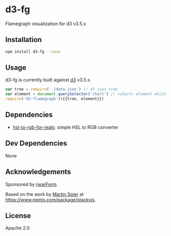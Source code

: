 # d3-fg

Flamegraph visualization for d3 v3.5.x

## Installation

```sh
npm install d3-fg --save
```

## Usage

d3-fg is currently built against [d3](http://npm.im/d3) v3.5.x.

```js
var tree = require('./data.json') // d3 json tree 
var element = document.querySelector('chart') // <chart> element which should be in html body
require('d3-flamegraph')({{tree, element}})
```

## Dependencies

- [hsl-to-rgb-for-reals](https://github.com/davidmarkclements/hsl_rgb_converter): simple HSL to RGB converter

## Dev Dependencies

None

## Acknowledgements

Sponsored by [nearForm](http://nearform.com).

Based on the work by [Martin Spier](<http://martinspier.io/>) at <https://www.npmjs.com/package/stackvis>.

## License

Apache 2.0
